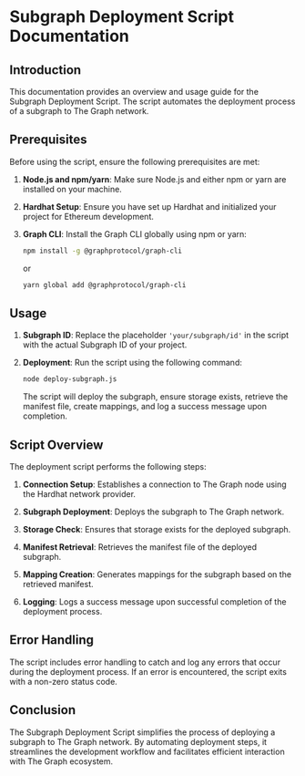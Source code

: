 # Subgraph Deployment Script Documentation

## Introduction

This documentation provides an overview and usage guide for the Subgraph Deployment Script. The script automates the deployment process of a subgraph to The Graph network.

## Prerequisites

Before using the script, ensure the following prerequisites are met:

1. **Node.js and npm/yarn**: Make sure Node.js and either npm or yarn are installed on your machine.

2. **Hardhat Setup**: Ensure you have set up Hardhat and initialized your project for Ethereum development.

3. **Graph CLI**: Install the Graph CLI globally using npm or yarn:

   ```bash
   npm install -g @graphprotocol/graph-cli
   ```

   or

   ```bash
   yarn global add @graphprotocol/graph-cli
   ```

## Usage

1. **Subgraph ID**: Replace the placeholder `'your/subgraph/id'` in the script with the actual Subgraph ID of your project.

2. **Deployment**: Run the script using the following command:

   ```bash
   node deploy-subgraph.js
   ```

   The script will deploy the subgraph, ensure storage exists, retrieve the manifest file, create mappings, and log a success message upon completion.

## Script Overview

The deployment script performs the following steps:

1. **Connection Setup**: Establishes a connection to The Graph node using the Hardhat network provider.

2. **Subgraph Deployment**: Deploys the subgraph to The Graph network.

3. **Storage Check**: Ensures that storage exists for the deployed subgraph.

4. **Manifest Retrieval**: Retrieves the manifest file of the deployed subgraph.

5. **Mapping Creation**: Generates mappings for the subgraph based on the retrieved manifest.

6. **Logging**: Logs a success message upon successful completion of the deployment process.

## Error Handling

The script includes error handling to catch and log any errors that occur during the deployment process. If an error is encountered, the script exits with a non-zero status code.

## Conclusion

The Subgraph Deployment Script simplifies the process of deploying a subgraph to The Graph network. By automating deployment steps, it streamlines the development workflow and facilitates efficient interaction with The Graph ecosystem.
